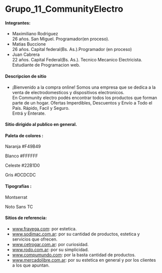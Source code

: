 # Grupo_11_CommunityElectro
#### Integrantes:
- Maximiliano Rodriguez  
  26 años. San Miguel. Programador(en proceso).
- Matias Buccione   
  26 años. Capital federal(Bs. As.).Programador (en proceso)
- Juan Cabrera  
  22 años. Capital Federal(Bs. As.). Tecnico Mecanico Electricista. Estudiante de Programacion web.


#### Descripcion de sitio
- ¡Bienvenido a la compra online!
Somos una empresa que se dedica a la venta de electrodomesticos y dispositivos electronicos.  
En Community electro podés encontrar todos los productos que forman parte de un hogar. Ofertas Imperdibles, Descuentos y Envío a Todo el País. Rápido, Facil y Seguro.  
Entrá y Enterate.
#### Sitio dirigido al publico en general.

#### Paleta de colores :
Naranja #F49B49

Blanco #FFFFFF

Celeste #22B1D0

Gris #DCDCDC


#### Tipografías :
 Montserrat

 Noto Sans TC


#### Sitios de referencia:
- www.fravega.com: por estetica.
- www.sodimac.com.ar: por su cantidad de productos, estetica y servicios que ofrecen.
- www.cetrogar.com.ar: por curiosidad.
- www.rodo.com.ar: por su simplicidad.
- www.compumundo.com: por la basta cantidad de productos.
- www.mercadolibre.com.ar: por su estetica en general y por los clientes a los que apuntan.


